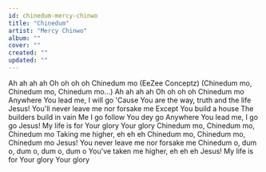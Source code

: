 ```yaml
---
id: chinedum-mercy-chinwo
title: "Chinedum"
artist: "Mercy Chinwo"
album: ""
cover: ""
created: ""
updated: ""
---
```


Ah ah ah ah
Oh oh oh oh
Chinedum mo
(EeZee Conceptz)
(Chinedum mo, Chinedum mo, Chinedum mo...)
Ah ah ah ah
Oh oh oh oh
Chinedum mo
Anywhere You lead me, I will go
'Cause You are the way, truth and the life
Jesus!
You'll never leave me nor forsake me
Except You build a house
The builders build in vain
Me I go follow You dey go
Anywhere You lead me, I go go
Jesus!
My life is for Your glory
Your glory
Chinedum mo, Chinedum mo, Chinedum mo
Taking me higher, eh eh eh
Chinedum mo, Chinedum mo, Chinedum mo
Jesus!
You never leave me nor forsake me
Chinedum o, dum o, dum o, dum o, dum o
You've taken me higher, eh eh eh
Jesus!
My life is for Your glory
Your glory